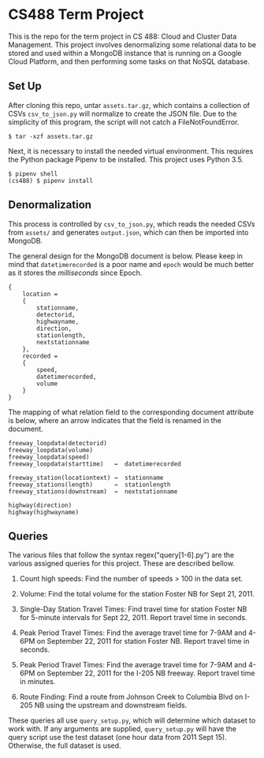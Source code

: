 # CS488 Term Project

This is the repo for the term project in CS 488: Cloud and Cluster Data
Management. This project involves denormalizing some relational data to be
stored and used within a MongoDB instance that is running on a Google Cloud
Platform, and then performing some tasks on that NoSQL database.

## Set Up

After cloning this repo, untar `assets.tar.gz`, which contains a collection of
CSVs `csv_to_json.py` will normalize to create the JSON file. Due to the simplicity
of this program, the script will not catch a FileNotFoundError.

    $ tar -xzf assets.tar.gz

Next, it is necessary to install the needed virtual environment. This requires
the Python package Pipenv to be installed. This project uses Python 3.5.

    $ pipenv shell
    (cs488) $ pipenv install

## Denormalization

This process is controlled by `csv_to_json.py`, which reads the needed CSVs
from `assets/` and generates `output.json`, which can then be imported into
MongoDB.  

The general design for the MongoDB document is below. Please keep in mind that
`datetimerecorded` is a poor name and `epoch` would be much better as it stores
the *milliseconds* since Epoch.

    {
        location =
        {
            stationname,
            detectorid,
            highwayname,
            direction,
            stationlength,
            nextstationname
        },
        recorded =
        {
            speed,
            datetimerecorded,
            volume
        }
    }

The mapping of what relation field to the corresponding document attribute
is below, where an arrow indicates that the field is renamed in the document.

    freeway_loopdata(detectorid)
    freeway_loopdata(volume)
    freeway_loopdata(speed)
    freeway_loopdata(starttime)   →  datetimerecorded

    freeway_station(locationtext) →  stationname
    freeway_stations(length)      →  stationlength
    freeway_stations(downstream)  →  nextstationname

    highway(direction)
    highway(highwayname)

## Queries

The various files that follow the syntax regex("query[1-6]\.py") are the various
assigned queries for this project. These are described bellow.

1. Count high speeds: Find the number of speeds > 100 in the data set.

2. Volume: Find the total volume for the station Foster NB for Sept 21, 2011.

3. Single-Day Station Travel Times: Find travel time for station Foster NB for
5-minute intervals for Sept 22, 2011. Report travel time in seconds.

4. Peak Period Travel Times: Find the average travel time for 7-9AM and 4-6PM
on September 22, 2011 for station Foster NB. Report travel time in seconds.

5. Peak Period Travel Times: Find the average travel time for 7-9AM and 4-6PM
on September 22, 2011 for the I-205 NB freeway. Report travel time in minutes.

6. Route Finding: Find a route from Johnson Creek to Columbia Blvd on I-205 NB
using the upstream and downstream fields.

These queries all use `query_setup.py`, which will determine which dataset to
work with. If any arguments are supplied, `query_setup.py` will have the query
script use the test dataset (one hour data from 2011 Sept 15). Otherwise, the
full dataset is used.

